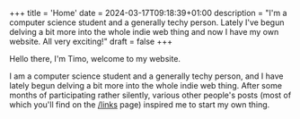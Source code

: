 +++
title = 'Home'
date = 2024-03-17T09:18:39+01:00
description = "I'm a computer science student and a generally techy person. Lately I've begun delving a bit more into the whole indie web thing and now I have my own website. All very exciting!"
draft = false
+++

Hello there, I'm Timo, welcome to my website.

I am a computer science student and a generally techy person, and I have lately
begun delving a bit more into the whole indie web thing. After some months of
participating rather silently, various other people's posts (most of which
you'll find on the [/links](/links-and-blogroll) page) inspired me to start my
own thing.
